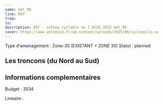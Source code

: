 ```yaml
---
name: kml_98 
line: 897
from: 
to:  
description: 897 - schema cyclable de l'ACSO 2025 kml_98 
cover: https://www.velooise.fr/wp-content/uploads/2025/08/cyclopolis-acso-897.jpg
---
```

Type d'amenagement : Zone-30 (EXISTANT + ZONE 30)
Statut : planned
## Les troncons (du Nord au Sud)

## Informations complementaires

Budget  : 3534 

Lineaire :

